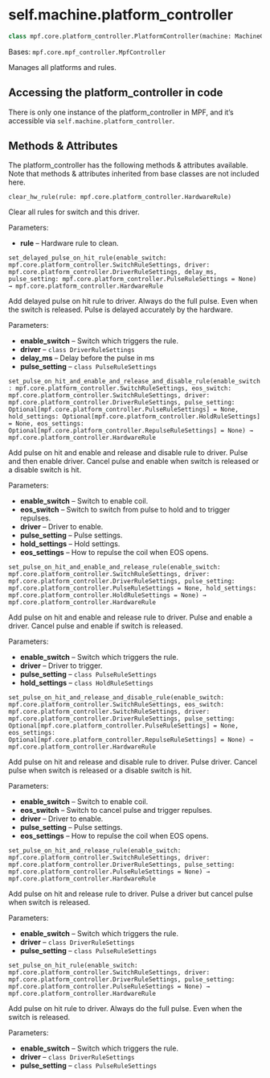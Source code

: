 # self.machine.platform_controller

``` python
class mpf.core.platform_controller.PlatformController(machine: MachineController)
```

Bases: `mpf.core.mpf_controller.MpfController`

Manages all platforms and rules.

## Accessing the platform_controller in code

There is only one instance of the platform_controller in MPF, and it’s accessible via `self.machine.platform_controller`.

## Methods & Attributes

The platform_controller has the following methods & attributes available. Note that methods & attributes inherited from base classes are not included here.

`clear_hw_rule(rule: mpf.core.platform_controller.HardwareRule)`

Clear all rules for switch and this driver.

Parameters:

* **rule** – Hardware rule to clean.

`set_delayed_pulse_on_hit_rule(enable_switch: mpf.core.platform_controller.SwitchRuleSettings, driver: mpf.core.platform_controller.DriverRuleSettings, delay_ms, pulse_setting: mpf.core.platform_controller.PulseRuleSettings = None) → mpf.core.platform_controller.HardwareRule`

Add delayed pulse on hit rule to driver. Always do the full pulse. Even when the switch is released. Pulse is delayed accurately by the hardware.

Parameters:

* **enable_switch** – Switch which triggers the rule.
* **driver** – `class DriverRuleSettings`
* **delay_ms** – Delay before the pulse in ms
* **pulse_setting** – `class PulseRuleSettings`

`set_pulse_on_hit_and_enable_and_release_and_disable_rule(enable_switch: mpf.core.platform_controller.SwitchRuleSettings, eos_switch: mpf.core.platform_controller.SwitchRuleSettings, driver: mpf.core.platform_controller.DriverRuleSettings, pulse_setting: Optional[mpf.core.platform_controller.PulseRuleSettings] = None, hold_settings: Optional[mpf.core.platform_controller.HoldRuleSettings] = None, eos_settings: Optional[mpf.core.platform_controller.RepulseRuleSettings] = None) → mpf.core.platform_controller.HardwareRule`

Add pulse on hit and enable and release and disable rule to driver. Pulse and then enable driver. Cancel pulse and enable when switch is released or a disable switch is hit.

Parameters:

* **enable_switch** – Switch to enable coil.
* **eos_switch** – Switch to switch from pulse to hold and to trigger repulses.
* **driver** – Driver to enable.
* **pulse_setting** – Pulse settings.
* **hold_settings** – Hold settings.
* **eos_settings** – How to repulse the coil when EOS opens.

`set_pulse_on_hit_and_enable_and_release_rule(enable_switch: mpf.core.platform_controller.SwitchRuleSettings, driver: mpf.core.platform_controller.DriverRuleSettings, pulse_setting: mpf.core.platform_controller.PulseRuleSettings = None, hold_settings: mpf.core.platform_controller.HoldRuleSettings = None) → mpf.core.platform_controller.HardwareRule`

Add pulse on hit and enable and release rule to driver. Pulse and enable a driver. Cancel pulse and enable if switch is released.

Parameters:

* **enable_switch** – Switch which triggers the rule.
* **driver** – Driver to trigger.
* **pulse_setting** – `class PulseRuleSettings`
* **hold_settings** – `class HoldRuleSettings`

`set_pulse_on_hit_and_release_and_disable_rule(enable_switch: mpf.core.platform_controller.SwitchRuleSettings, eos_switch: mpf.core.platform_controller.SwitchRuleSettings, driver: mpf.core.platform_controller.DriverRuleSettings, pulse_setting: Optional[mpf.core.platform_controller.PulseRuleSettings] = None, eos_settings: Optional[mpf.core.platform_controller.RepulseRuleSettings] = None) → mpf.core.platform_controller.HardwareRule`

Add pulse on hit and release and disable rule to driver. Pulse driver. Cancel pulse when switch is released or a disable switch is hit.

Parameters:

* **enable_switch** – Switch to enable coil.
* **eos_switch** – Switch to cancel pulse and trigger repulses.
* **driver** – Driver to enable.
* **pulse_setting** – Pulse settings.
* **eos_settings** – How to repulse the coil when EOS opens.

`set_pulse_on_hit_and_release_rule(enable_switch: mpf.core.platform_controller.SwitchRuleSettings, driver: mpf.core.platform_controller.DriverRuleSettings, pulse_setting: mpf.core.platform_controller.PulseRuleSettings = None) → mpf.core.platform_controller.HardwareRule`

Add pulse on hit and release rule to driver. Pulse a driver but cancel pulse when switch is released.

Parameters:

* **enable_switch** – Switch which triggers the rule.
* **driver** – `class DriverRuleSettings`
* **pulse_setting** – `class PulseRuleSettings`

`set_pulse_on_hit_rule(enable_switch: mpf.core.platform_controller.SwitchRuleSettings, driver: mpf.core.platform_controller.DriverRuleSettings, pulse_setting: mpf.core.platform_controller.PulseRuleSettings = None) → mpf.core.platform_controller.HardwareRule`

Add pulse on hit rule to driver.  Always do the full pulse. Even when the switch is released.

Parameters:

* **enable_switch** – Switch which triggers the rule.
* **driver** – `class DriverRuleSettings`
* **pulse_setting** – `class PulseRuleSettings`
